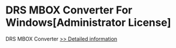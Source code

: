 # DRS MBOX Converter For Windows[Administrator License]
DRS MBOX Converter
[>> Detailed information](https://secure.shareit.com/shareit/product.html?productid=301004341&affiliateid=200057808)